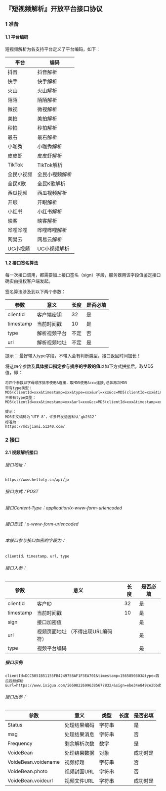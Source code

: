 ## 『短视频解析』开放平台接口协议


### 1 准备
#### 1.1 平台编码
短视频解析为各支持平台定义了平台编码，如下：

平台 | 编码
---|---
抖音| 抖音解析
快手| 快手解析
火山| 火山解析
陌陌| 陌陌解析
微视| 微视解析
美拍| 美拍解析
秒拍| 秒拍解析
最右| 最右解析
小咖秀| 小咖秀解析
皮皮虾| 皮皮虾解析
TikTok| TikTok解析
全民小视频| 全民小视频解析
全民K歌| 全民K歌解析
西瓜视频| 西瓜视频解析
开眼| 开眼解析
小红书| 小红书解析
映客| 映客解析
哗哩哗哩| 哗哩哗哩解析
网易云 | 网易云解析
UC小视频 |UC小视频解析


#### 1.2 接口签名算法
每一次接口调用，都需要加上接口签名（sign）字段，服务器用该字段值鉴定接口确实由授权客户端发起。

签名算法涉及到以下两个参数：

参数|意义|长度|是否必填
---|---|---|---
clientId | 客户端密钥| 32 |是
timestamp | 当前时间戳 | 10 | 是
type | 解析视频平台 | 不定| 否
url | 解析视频地址 | 不定| 是

提示：
最好带入type字段，不带入会有判断类型，接口返回时间加长！

将这四个参数及**具体接口指定参与排序的字段的值**以如下方式拼接后，取MD5值，即：
```
将四个参数以字母顺序排序使用&连接，取MD5使用&cc=连接,总体再次MD5
带有type类型：
MD5(clientId=xxx&timestamp=xxx&type=xxx&url=xxx&cc=MD5(clientId=xxx&timestamp=xxx&type=xxx&url=xxx))
不带有type类型：
MD5(clientId=xxx&timestamp=xxx&url=xxx&cc=MD5(clientId=xxx&timestamp=xxx&url=xxx))

提示：
MD5中文编码为‘UTF-8’，许多开发语言默认‘gb2312’
标准为：
https://md5jiami.51240.com/
```


### 2 接口
#### 2.1 视频解析接口

###### 接口地址：
```
https://www.helloty.cn/api/jx
```

###### 接口方式：POST
###### 接口Content-Type：application/x-www-form-urlencoded
###### 接口形式：x-www-form-urlencoded

###### 本接口参与接口加密的字段为：
```
clientId、timestamp、url、type
```

###### 接口入参：

参数|意义|长度|是否必填
---|---|---|---
clientId|客户ID|32|是
timestamp|当前时间戳|10|是
sign|接口加密值||是
url | 视频页面地址 （不得出现URL编码符）||是
type | 视频平台编码||是

##### 接口示例
```
clientId=DCC5051B51155FB4249758AF1F3EA701&timestamp=1565850803&type=西瓜视频解析&url=https://www.ixigua.com/i6698226996385677832/&sign=ebe34e849ce2bbd545c6e3cec7071748
```

###### 接口出参：
参数|意义|类型|长度|是否必填
---|---|---|---|---
Status | 处理结果编码 | 字符串 | |是
msg | 处理结果消息 | 字符串| | 否
Frequency| 剩余解析次数| 数字 ||是
VoideBean | 处理结果数据 | 对象 | |成功时是
VoideBean.voidename| 视频标题 | 字符串| |否
VoideBean.photo| 视频封面URL| 字符串| |否
VoideBean.voideurl| 视频文件URL| 字符串| |成功时是

